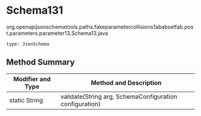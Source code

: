 # Schema131
org.openapijsonschematools.paths.fakeparametercollisions1ababselfab.post.parameters.parameter13.Schema13.java
```
type: JsonSchema
```

## Method Summary
| Modifier and Type | Method and Description |
| ----------------- | ---------------------- |
| static String | validate(String arg, SchemaConfiguration configuration) |
